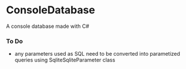 # ConsoleDatabase  
A console database made with C#

### To Do  
- any parameters used as SQL need to be converted into parametized queries using SqliteSqliteParameter class